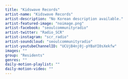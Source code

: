 ```yaml
---
title: "Kidswave Records"	
artist-name: "Kidswave Records"	
artist-description: "No Korean description available."	
artist-featured-image: "noimage.png"	
artist-facebook: "seoulcommunityradio"	
artist-twitter: "Radio_SCR"	
artist-instagram: "scr_radio"	
artist-soundcloud: "seoulcommunityradio"	
artist-youtubeChannelID: "UCUjB4nj0j-pYBaYI0sXekfw"	
images: ""	
group: "Residents"	
genres: ""	
daily-motion-playlist: ""	
daily-motion-video: ""		
---
```


